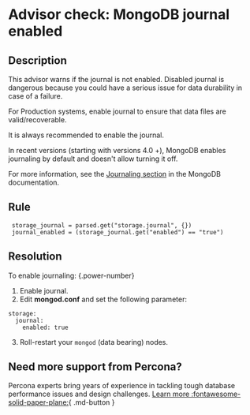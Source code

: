 # Advisor check: MongoDB journal enabled

## Description
This advisor warns if the journal is not enabled. 
Disabled journal is dangerous because you could have a serious issue for data durability in case of a failure.

For Production systems, enable journal to ensure that data files are valid/recoverable.

It is always recommended to enable the journal. 

In recent versions (starting with versions 4.0 +), MongoDB enables journaling by default and doesn't allow turning it off.

For more information, see the [Journaling section](https://docs.mongodb.com/manual/core/journaling/) in the MongoDB documentation.

## Rule
```
 storage_journal = parsed.get("storage.journal", {})
 journal_enabled = (storage_journal.get("enabled") == "true")
```

## Resolution

To enable journaling: 
{.power-number}

1. Enable journal. 
2. Edit **mongod.conf** and set the following parameter:
```
storage:
  journal:
	enabled: true
```
3. Roll-restart your `mongod` (data bearing) nodes.

## Need more support from Percona?

Percona experts bring years of experience in tackling tough database performance issues and design challenges.
[Learn more :fontawesome-solid-paper-plane:](https://per.co.na/subscribe){ .md-button }
